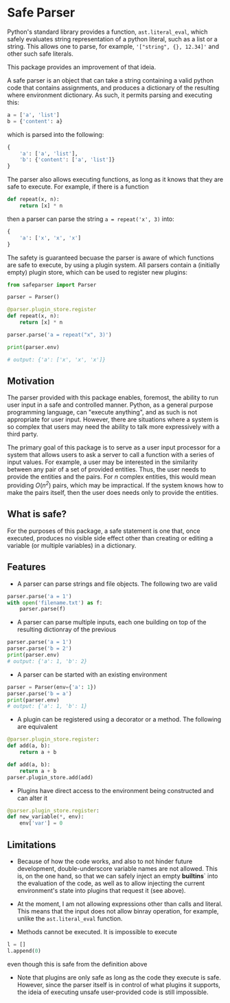 # Safe Parser

Python's standard library provides a function, `ast.literal_eval`, which safely evaluates string representation of a python literal, such as a list or a string. This allows one to parse, for example, `'["string", {}, 12.34]'` and other such safe literals.

This package provides an improvement of that ideia.

A safe parser is an object that can take a string containing a valid python code that contains  assignments, and produces a dictionary of the resulting where environment dictionary. As such, it permits parsing and executing this:
```python
a = ['a', 'list']
b = {'content': a}
```
which is parsed into the following:
```python
{
    'a': ['a', 'list'],
    'b': {'content': ['a', 'list']}
}
```

The parser also allows executing functions, as long as it knows that they are safe to execute. For example, if there is a function 
```python
def repeat(x, n):
    return [x] * n
```
then a parser can parse the string `a = repeat('x', 3)` into:
```python
{
    'a': ['x', 'x', 'x']
}
```

The safety is guaranteed becuase the parser is aware of which functions are safe to execute, by using a plugin system. All parsers contain a (initially empty) plugin store, which can be used to register new plugins:
```python
from safeparser import Parser

parser = Parser()

@parser.plugin_store.register
def repeat(x, n):
    return [x] * n

parser.parse('a = repeat("x", 3)')

print(parser.env)

# output: {'a': ['x', 'x', 'x']}
```

## Motivation

The parser provided with this package enables, foremost, the ability to run user input in a safe and controlled manner. Python, as a general purpose programming language, can "execute anything", and as such is not appropriate for user input. However, there are situations where a system is so complex that users may need the ability to talk more expressively with a third party.

The primary goal of this package is to serve as a user input processor for a system that allows users to ask a server to call a function with a series of input values. For example, a user may be interested in the similarity between any pair of a set of provided entities. Thus, the user needs to provide the entities and the pairs. For _n_ complex entities, this would mean providing _O_(_n<sup>2</sup>_) pairs, which may be impractical. If the system knows how to make the pairs itself, then the user does needs only to provide the entities.

## What is safe?

For the purposes of this package, a safe statement is one that, once executed, produces no visible side effect other than creating or editing a variable (or multiple variables) in a dictionary.

## Features

- A parser can parse strings and file objects. The following two are valid
```python
parser.parse('a = 1')
with open('filename.txt') as f:
    parser.parse(f)
```

- A parser can parse multiple inputs, each one building on top of the resulting dictionray of the previous
```python
parser.parse('a = 1')
parser.parse('b = 2')
print(parser.env)
# output: {'a': 1, 'b': 2}
```

- A parser can be started with an existing environment
```python
parser = Parser(env={'a': 1})
parser.parse('b = a')
print(parser.env)
# output: {'a': 1, 'b': 1}
```

- A plugin can be registered using a decorator or a method. The following are equivalent
```python
@parser.plugin_store.register:
def add(a, b):
    return a + b

def add(a, b):
    return a + b
parser.plugin_store.add(add)
```

- Plugins have direct access to the environment being constructed and can alter it
```python
@parser.plugin_store.register:
def new_variable(*, env):
    env['var'] = 0
```


## Limitations

- Because of how the code works, and also to not hinder future development, double-underscore variable names are not allowed. This is, on the one hand, so that we can safely inject an empty __builtins__` into the evaluation of the code, as well as to allow injecting the current environment's state into plugins that request it (see above).

- At the moment, I am not allowing expressions other than calls and literal. This means that the input does not allow binray operation, for example, unlike the `ast.literal_eval` function.

- Methods cannot be executed. It is impossible to execute
```python
l = []
l.append(0)
```
even though this is safe from the definition above

- Note that plugins are only safe as long as the code they execute is safe. However, since the parser itself is in control of what plugins it supports, the ideia of executing unsafe user-provided code is still impossible.
